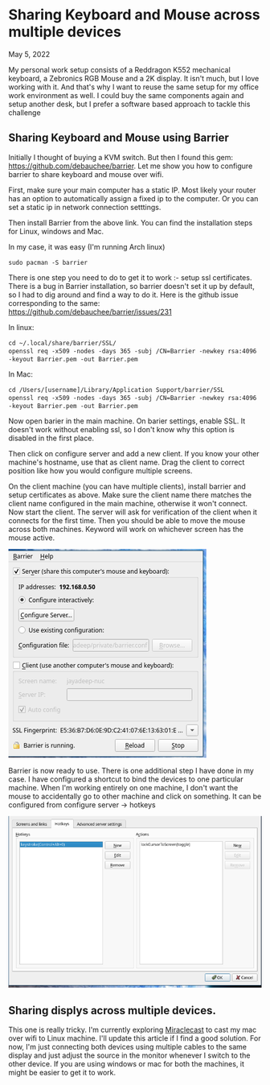 # Sharing Keyboard and Mouse across multiple devices
<p class="date">May  5, 2022</p>

My personal work setup consists of a Reddragon K552 mechanical keyboard,
a Zebronics RGB Mouse and a 2K display. It isn't much, but I love
working with it.
And that's why I want to reuse the same setup for my office work
environment as well. I could buy the same components again and setup
another desk, but I prefer a software based approach to tackle this
challenge

## Sharing Keyboard and Mouse using Barrier

Initially I thought of buying a KVM switch. But then I found this gem:
<https://github.com/debauchee/barrier>. Let me show you how to configure
barrier to share keyboard and mouse over wifi.

First, make sure your main computer has a static IP. Most likely your
router has an option to automatically assign a fixed ip to the computer.
Or you can set a static ip in network connection setttings.

Then install Barrier from the above link. You can find the installation
steps for Linux, windows and Mac.

In my case, it was easy (I'm running Arch linux)

```
sudo pacman -S barrier
```

There is one step you need to do to get it to work :- setup ssl
certificates. There is a bug in Barrier installation, so barrier doesn't set it up by default, so
I had to dig around and find a way to do it. Here is the github issue
corresponding to the same: <https://github.com/debauchee/barrier/issues/231>

In linux:

```
cd ~/.local/share/barrier/SSL/
openssl req -x509 -nodes -days 365 -subj /CN=Barrier -newkey rsa:4096 -keyout Barrier.pem -out Barrier.pem
```

In Mac:

```
cd /Users/[username]/Library/Application Support/barrier/SSL
openssl req -x509 -nodes -days 365 -subj /CN=Barrier -newkey rsa:4096 -keyout Barrier.pem -out Barrier.pem
```

Now open barier in the main machine. On barier settings, enable SSL. It
doesn't work without enabling ssl, so I don't know why this option is
disabled in the first place.

Then click on configure server and add a new client. If you know your
other machine's hostname, use that as client name. Drag the client to
correct position like how you would configure multiple screens.

On the client machine (you can have multiple clients), install barrier
and setup certificates as above. Make sure the client name there matches
the client name configured in the main machine, otherwise it won't
connect. Now start the client. The server will ask for verification of
the client when it connects for the first time. Then you should be able
to move the mouse across both machines. Keyword will work on whichever
screen has the mouse active.

![Running Barrier](../assets/images/barrier2.png "Running Barrier")

Barrier is now ready to use. There is one additional step I have done in
my case. I have configured a shortcut to bind the devices to one
particular machine. When I'm working entirely on one
machine, I don't want the mouse to accidentally go to other machine and
click on something. It can be configured from configure server ->
hotkeys

![Adding shortcut](../assets/images/barrier1.png "Adding shortcut")

## Sharing displys across multiple devices.

This one is really tricky. I'm currently exploring [Miraclecast](https://github.com/albfan/miraclecast)
to cast my mac over wifi to Linux machine.
I'll update this article if I find a good solution. For now, I'm just
connecting both devices using multiple cables to the same display and
just adjust the source in the monitor whenever I switch to the other
device. If you are using windows or mac for both the machines, it might
be easier to get it to work. 


